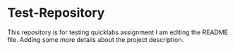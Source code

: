 # Test-Repository
This repository is for testing quicklabs assignment
I am editing the README file. Adding some more details about the project description.
